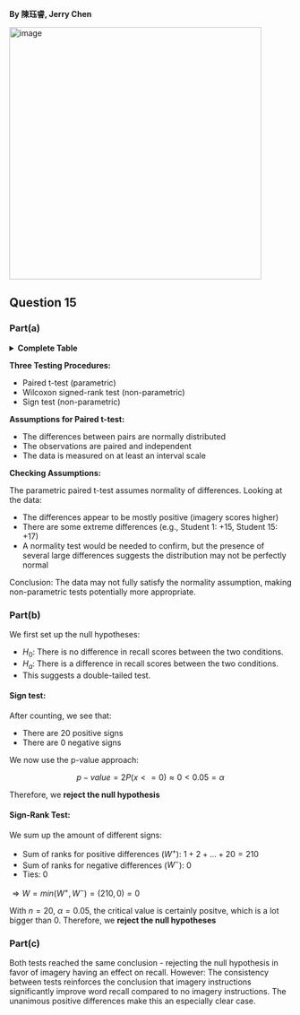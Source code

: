 **By 陳珏睿, Jerry Chen**

<img width="450" alt="image" src="https://github.com/user-attachments/assets/6a456f31-fd62-4fb9-8a97-0986e507b746" />

## Question 15
### Part(a)

<details>
  <summary><strong>Complete Table</strong></summary>

  | Student | With Imagery | Without Imagery | $d = With - Without$ | $\lvert d \rvert$ | Rank | Sign-Rank |
|------|---------------|------------------|------------------|----------|------|--------------|
| 1    | 20            | 5                | 15               | 15       | 15.5 | +15.5        |
| 2    | 24            | 9                | 15               | 15       | 15.5 | +15.5        |
| 3    | 20            | 5                | 15               | 15       | 15.5 | +15.5        |
| 4    | 18            | 6                | 12               | 12       | 13.5 | +13.5        |
| 5    | 22            | 6                | 16               | 16       | 17   | +17          |
| 6    | 19            | 11               | 8                | 8        | 9.5  | +9.5         |
| 7    | 20            | 11               | 9                | 9        | 11   | +11          |
| 8    | 19            | 10               | 9                | 9        | 11   | +11          |
| 9    | 17            | 7                | 10               | 10       | 12   | +12          |
| 10   | 21            | 9                | 12               | 12       | 13.5 | +13.5        |
| 11   | 17            | 8                | 9                | 9        | 11   | +11          |
| 12   | 20            | 16               | 4                | 4        | 3    | +3           |
| 13   | 26            | 20               | 6                | 6        | 5.5  | +5.5         |
| 14   | 22            | 16               | 6                | 6        | 5.5  | +5.5         |
| 15   | 24            | 15               | 9                | 9        | 11   | +11          |
| 16   | 25            | 21               | 4                | 4        | 3    | +3           |
| 17   | 25            | 21               | 4                | 4        | 3    | +3           |
| 18   | 21            | 14               | 7                | 7        | 7.5  | +7.5         |
| 19   | 19            | 12               | 7                | 7        | 7.5  | +7.5         |
| 20   | 23            | 13               | 10               | 10       | 12   | +12          |
</details>

**Three Testing Procedures:**
- Paired t-test (parametric)
- Wilcoxon signed-rank test (non-parametric)
- Sign test (non-parametric)

**Assumptions for Paired t-test:**
- The differences between pairs are normally distributed
- The observations are paired and independent
- The data is measured on at least an interval scale

**Checking Assumptions:**

The parametric paired t-test assumes normality of differences. Looking at the data:
- The differences appear to be mostly positive (imagery scores higher)
- There are some extreme differences (e.g., Student 1: +15, Student 15: +17)
- A normality test would be needed to confirm, but the presence of several large differences suggests the distribution may not be perfectly normal
  
Conclusion: The data may not fully satisfy the normality assumption, making non-parametric tests potentially more appropriate.

### Part(b)
We first set up the null hypotheses:
- $H_0$: There is no difference in recall scores between the two conditions.
- $H_a$: There is a difference in recall scores between the two conditions.
- This suggests a double-tailed test.

#### Sign test:
After counting, we see that:
- There are 20 positive signs
- There are 0 negative signs

We now use the p-value approach:

$$
p-value = 2P(x<=0) \approx 0 < 0.05 = \alpha
$$

Therefore, we **reject the null hypothesis**

#### Sign-Rank Test:
We sum up the amount of different signs:
- Sum of ranks for positive differences ($W^+$): $1+2+...+20=210$
- Sum of ranks for negative differences ($W^-$): 0
- Ties: 0

$\Rightarrow W=min(W^+, W^-)=(210,0)=0$

With $n=20$, $\alpha=0.05$, the critical value is certainly positve, which is a lot bigger than 0.
Therefore, we **reject the null hypotheses**

### Part(c)
Both tests reached the same conclusion - rejecting the null hypothesis in favor of imagery having an effect on recall. However:
The consistency between tests reinforces the conclusion that imagery instructions significantly improve word recall compared to no imagery instructions. The unanimous positive differences make this an especially clear case.
